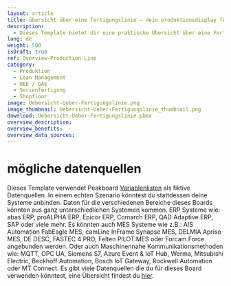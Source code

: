 ```yaml
---
layout: article
title: übersicht über eine fertigungslinie — dein produktionsdisplay für die fließbandfertigung
description: 
  - Dieses Template bietet dir eine praktische Übersicht über eine Fertigungslinie in der Fließbandfertigung. Eine generische Hintergrundgrafik, die die einzelnen Arbeitsplätze und ihre Anordnung abbilden, liefert so einen Überblick über die einzelnen Arbeitsgänge. Außerdem kannst du so wichtige Informationen zur Fertigung übersichtlich darstellen. Ob Kennzahlen zum Maschinenstatus, Meldungen von Störungen, Taktzeiten, Durchlaufzeiten, Soll-Ist-Vergleiche von Stückzahlen oder GAE Werte. Einfach Template herunterladen und die statischen Variablen durch deine individuellen Datenquellen ersetzen.
lang: de
weight: 500
isDraft: true
ref: Overview-Production-Line
category:
  - Produktion
  - Lean Management
  - OEE / GAE
  - Serienfertigung
  - Shopfloor
image: Uebersicht-Ueber-Fertigungslinie.png
image_thumbnail: Uebersicht-Ueber-Fertigungslinie_thumbnail.png
download: Uebersicht-Ueber-Fertigungslinie.pbmx
overview_description:
overview_benefits:
overview_data_sources:
---
```

# mögliche datenquellen
Dieses Template verwendet Peakboard [Variablenlisten](https://help.peakboard.com/scripting/de-variables.html) als fiktive Datenquellen. In einem echten Szenario könntest du stattdessen deine Systeme anbinden. Daten für die verschiedenen Bereiche dieses Boards könnten aus ganz unterschiedlichen Systemen kommen. ERP Systeme wie: abas ERP, proALPHA ERP, Epicor ERP, Comarch ERP, QAD Adaptive ERP, SAP oder viele mehr. Es könnten auch MES Systeme wie z.B.: AIS Automation FabEagle MES, camLine InFrame Synapse MES, DELMIA Apriso MES, DE DESC, FASTEC 4 PRO, Felten PILOT:MES oder Forcam Force angebunden werden. Oder auch Maschinennahe Kommunikationsmethoden wie: MQTT, OPC UA, Siemens S7, Azure Event & IoT Hub, Werma, Mitsubishi Electric, Beckhoff Automation, Bosch IoT Gateway, Rockwell Automation oder MT Connect. Es gibt viele Datenquellen die du für dieses Board verwenden könntest, eine Übersicht findest du [hier](https://peakboard.com/schnittstellen/).